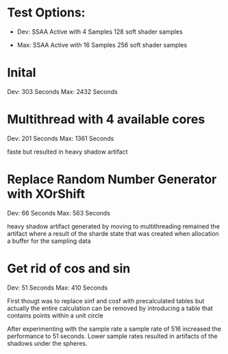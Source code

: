 # Test Options:
- Dev:
	SSAA Active with 4 Samples
	128 soft shader samples

- Max:
	SSAA Active with 16 Samples
	256 soft shader samples

# Inital
Dev: 303  Seconds
Max: 2432 Seconds

# Multithread with 4 available cores
Dev: 201  Seconds 
Max: 1361 Seconds

faste but resulted in heavy shadow artifact

# Replace Random Number Generator with XOrShift
Dev: 66  Seconds
Max: 563 Seconds

heavy shadow artifact generated by moving to multithreading remained
the artifact where a result of the sharde state that was created when
allocation a buffer for the sampling data

# Get rid of cos and sin
Dev: 51  Seconds
Max: 410 Seconds

First thougt was to replace sinf and cosf with precalculated tables but actually
the entire calculation can be removed by introducing a table that contains points 
within a unit circle

After experimenting with the sample rate a sample rate of 516 increased the performance
to 51 seconds. Lower sample rates resulted in artifacts of the shadows under the spheres.